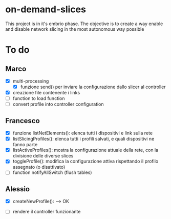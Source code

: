 # on-demand-slices
This project is in it's embrio phase. The objective is to create a way enable and disable network slicing in the most autonomous way possible


# To do
## Marco
- [X] multi-processing
  - [X] funzione send() per inviare la configurazione dallo slicer al controller
- [X] creazione file contenente i links
- [ ] function to load function
- [ ] convert profile into controller configuration

## Francesco
- [X] funzione listNetElements(): elenca tutti i dispositivi e link sulla rete
- [X] listSlicingProfiles(): elenca tutti i profili salvati, e quali dispositivi ne fanno parte
- [X] listActiveProfiles(): mostra la configurazione attuale della rete, con la divisione delle diverse slices
- [X] toggleProfile(): modifica la configurazione attiva rispettando il profilo assegnato (o disattivato)
- [ ] function notifyAllSwitch (flush tables)
## Alessio
- [X] createNewProfile(): --> OK
- [ ] rendere il controller funzionante
  
